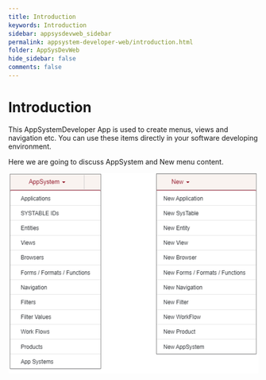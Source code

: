 ```yaml
---
title: Introduction
keywords: Introduction
sidebar: appsysdevweb_sidebar
permalink: appsystem-developer-web/introduction.html
folder: AppSysDevWeb
hide_sidebar: false
comments: false
---
```


# Introduction


This AppSystemDeveloper App is used to create menus, views and navigation etc. You can use these items directly in your software developing environment.

Here we are going to discuss AppSystem and New menu content.

![](/images/appsystemdeveloperweb.png)
